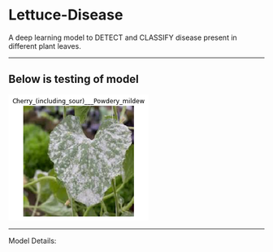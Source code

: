 # Lettuce-Disease
A deep learning model to DETECT and CLASSIFY disease present in different plant leaves.

_____________________________________________________

## Below is testing of model
![loading..](/result/test1.png)


____________________________________________________

Model Details: 
